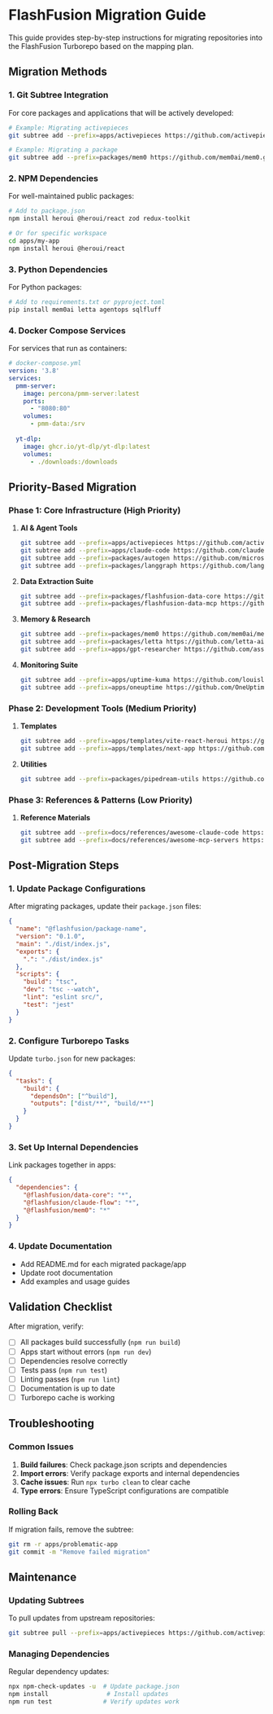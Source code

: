 # FlashFusion Migration Guide

This guide provides step-by-step instructions for migrating repositories into the FlashFusion Turborepo based on the mapping plan.

## Migration Methods

### 1. Git Subtree Integration

For core packages and applications that will be actively developed:

```bash
# Example: Migrating activepieces
git subtree add --prefix=apps/activepieces https://github.com/activepieces/activepieces.git main --squash

# Example: Migrating a package
git subtree add --prefix=packages/mem0 https://github.com/mem0ai/mem0.git main --squash
```

### 2. NPM Dependencies

For well-maintained public packages:

```bash
# Add to package.json
npm install heroui @heroui/react zod redux-toolkit

# Or for specific workspace
cd apps/my-app
npm install heroui @heroui/react
```

### 3. Python Dependencies

For Python packages:

```bash
# Add to requirements.txt or pyproject.toml
pip install mem0ai letta agentops sqlfluff
```

### 4. Docker Compose Services

For services that run as containers:

```yaml
# docker-compose.yml
version: '3.8'
services:
  pmm-server:
    image: percona/pmm-server:latest
    ports:
      - "8080:80"
    volumes:
      - pmm-data:/srv
      
  yt-dlp:
    image: ghcr.io/yt-dlp/yt-dlp:latest
    volumes:
      - ./downloads:/downloads
```

## Priority-Based Migration

### Phase 1: Core Infrastructure (High Priority)

1. **AI & Agent Tools**
   ```bash
   git subtree add --prefix=apps/activepieces https://github.com/activepieces/activepieces.git main --squash
   git subtree add --prefix=apps/claude-code https://github.com/claude-code/claude-code.git main --squash
   git subtree add --prefix=packages/autogen https://github.com/microsoft/autogen.git main --squash
   git subtree add --prefix=packages/langgraph https://github.com/langchain-ai/langgraph.git main --squash
   ```

2. **Data Extraction Suite**
   ```bash
   git subtree add --prefix=packages/flashfusion-data-core https://github.com/mendableai/firecrawl.git main --squash
   git subtree add --prefix=packages/flashfusion-data-mcp https://github.com/firecrawl/mcp-server.git main --squash
   ```

3. **Memory & Research**
   ```bash
   git subtree add --prefix=packages/mem0 https://github.com/mem0ai/mem0.git main --squash
   git subtree add --prefix=packages/letta https://github.com/letta-ai/letta.git main --squash
   git subtree add --prefix=apps/gpt-researcher https://github.com/assafelovic/gpt-researcher.git main --squash
   ```

4. **Monitoring Suite**
   ```bash
   git subtree add --prefix=apps/uptime-kuma https://github.com/louislam/uptime-kuma.git master --squash
   git subtree add --prefix=apps/oneuptime https://github.com/OneUptime/oneuptime.git master --squash
   ```

### Phase 2: Development Tools (Medium Priority)

1. **Templates**
   ```bash
   git subtree add --prefix=apps/templates/vite-react-heroui https://github.com/heroui-inc/vite-template.git main --squash
   git subtree add --prefix=apps/templates/next-app https://github.com/vercel/next.js.git canary --squash examples/create-next-app
   ```

2. **Utilities**
   ```bash
   git subtree add --prefix=packages/pipedream-utils https://github.com/PipedreamHQ/pipedream.git master --squash
   ```

### Phase 3: References & Patterns (Low Priority)

1. **Reference Materials**
   ```bash
   git subtree add --prefix=docs/references/awesome-claude-code https://github.com/awesome-claude/awesome-claude-code.git main --squash
   git subtree add --prefix=docs/references/awesome-mcp-servers https://github.com/awesome-mcp/awesome-mcp-servers.git main --squash
   ```

## Post-Migration Steps

### 1. Update Package Configurations

After migrating packages, update their `package.json` files:

```json
{
  "name": "@flashfusion/package-name",
  "version": "0.1.0",
  "main": "./dist/index.js",
  "exports": {
    ".": "./dist/index.js"
  },
  "scripts": {
    "build": "tsc",
    "dev": "tsc --watch",
    "lint": "eslint src/",
    "test": "jest"
  }
}
```

### 2. Configure Turborepo Tasks

Update `turbo.json` for new packages:

```json
{
  "tasks": {
    "build": {
      "dependsOn": ["^build"],
      "outputs": ["dist/**", "build/**"]
    }
  }
}
```

### 3. Set Up Internal Dependencies

Link packages together in apps:

```json
{
  "dependencies": {
    "@flashfusion/data-core": "*",
    "@flashfusion/claude-flow": "*",
    "@flashfusion/mem0": "*"
  }
}
```

### 4. Update Documentation

- Add README.md for each migrated package/app
- Update root documentation
- Add examples and usage guides

## Validation Checklist

After migration, verify:

- [ ] All packages build successfully (`npm run build`)
- [ ] Apps start without errors (`npm run dev`)
- [ ] Dependencies resolve correctly
- [ ] Tests pass (`npm run test`)
- [ ] Linting passes (`npm run lint`)
- [ ] Documentation is up to date
- [ ] Turborepo cache is working

## Troubleshooting

### Common Issues

1. **Build failures**: Check package.json scripts and dependencies
2. **Import errors**: Verify package exports and internal dependencies
3. **Cache issues**: Run `npx turbo clean` to clear cache
4. **Type errors**: Ensure TypeScript configurations are compatible

### Rolling Back

If migration fails, remove the subtree:

```bash
git rm -r apps/problematic-app
git commit -m "Remove failed migration"
```

## Maintenance

### Updating Subtrees

To pull updates from upstream repositories:

```bash
git subtree pull --prefix=apps/activepieces https://github.com/activepieces/activepieces.git main --squash
```

### Managing Dependencies

Regular dependency updates:

```bash
npx npm-check-updates -u  # Update package.json
npm install                # Install updates
npm run test              # Verify updates work
```